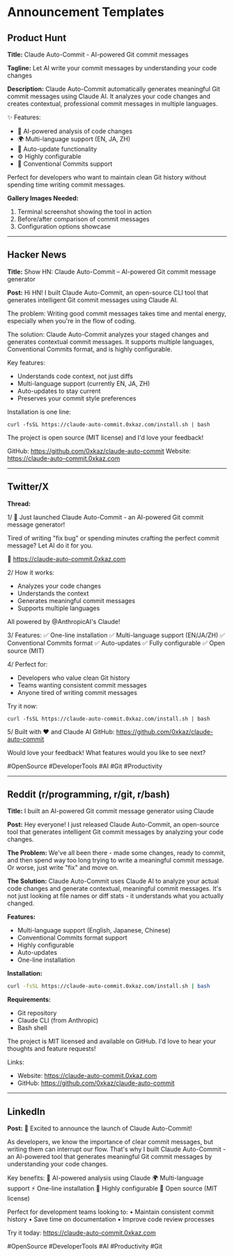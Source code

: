 # Announcement Templates

## Product Hunt

**Title:** Claude Auto-Commit - AI-powered Git commit messages

**Tagline:** Let AI write your commit messages by understanding your code changes

**Description:**
Claude Auto-Commit automatically generates meaningful Git commit messages using Claude AI. It analyzes your code changes and creates contextual, professional commit messages in multiple languages.

✨ Features:
- 🤖 AI-powered analysis of code changes
- 🌍 Multi-language support (EN, JA, ZH)
- 🔄 Auto-update functionality
- ⚙️ Highly configurable
- 📝 Conventional Commits support

Perfect for developers who want to maintain clean Git history without spending time writing commit messages.

**Gallery Images Needed:**
1. Terminal screenshot showing the tool in action
2. Before/after comparison of commit messages
3. Configuration options showcase

---

## Hacker News

**Title:** Show HN: Claude Auto-Commit – AI-powered Git commit message generator

**Post:**
Hi HN! I built Claude Auto-Commit, an open-source CLI tool that generates intelligent Git commit messages using Claude AI.

The problem: Writing good commit messages takes time and mental energy, especially when you're in the flow of coding.

The solution: Claude Auto-Commit analyzes your staged changes and generates contextual commit messages. It supports multiple languages, Conventional Commits format, and is highly configurable.

Key features:
- Understands code context, not just diffs
- Multi-language support (currently EN, JA, ZH)
- Auto-updates to stay current
- Preserves your commit style preferences

Installation is one line:
```
curl -fsSL https://claude-auto-commit.0xkaz.com/install.sh | bash
```

The project is open source (MIT license) and I'd love your feedback!

GitHub: https://github.com/0xkaz/claude-auto-commit
Website: https://claude-auto-commit.0xkaz.com

---

## Twitter/X

**Thread:**

1/ 🚀 Just launched Claude Auto-Commit - an AI-powered Git commit message generator!

Tired of writing "fix bug" or spending minutes crafting the perfect commit message? Let AI do it for you.

🔗 https://claude-auto-commit.0xkaz.com

2/ How it works:
- Analyzes your code changes
- Understands the context
- Generates meaningful commit messages
- Supports multiple languages

All powered by @AnthropicAI's Claude!

3/ Features:
✅ One-line installation
✅ Multi-language support (EN/JA/ZH)
✅ Conventional Commits format
✅ Auto-updates
✅ Fully configurable
✅ Open source (MIT)

4/ Perfect for:
- Developers who value clean Git history
- Teams wanting consistent commit messages
- Anyone tired of writing commit messages

Try it now:
```
curl -fsSL https://claude-auto-commit.0xkaz.com/install.sh | bash
```

5/ Built with ❤️ and Claude AI
GitHub: https://github.com/0xkaz/claude-auto-commit

Would love your feedback! What features would you like to see next?

#OpenSource #DeveloperTools #AI #Git #Productivity

---

## Reddit (r/programming, r/git, r/bash)

**Title:** I built an AI-powered Git commit message generator using Claude

**Post:**
Hey everyone! I just released Claude Auto-Commit, an open-source tool that generates intelligent Git commit messages by analyzing your code changes.

**The Problem:**
We've all been there - made some changes, ready to commit, and then spend way too long trying to write a meaningful commit message. Or worse, just write "fix" and move on.

**The Solution:**
Claude Auto-Commit uses Claude AI to analyze your actual code changes and generate contextual, meaningful commit messages. It's not just looking at file names or diff stats - it understands what you actually changed.

**Features:**
- Multi-language support (English, Japanese, Chinese)
- Conventional Commits format support
- Highly configurable
- Auto-updates
- One-line installation

**Installation:**
```bash
curl -fsSL https://claude-auto-commit.0xkaz.com/install.sh | bash
```

**Requirements:**
- Git repository
- Claude CLI (from Anthropic)
- Bash shell

The project is MIT licensed and available on GitHub. I'd love to hear your thoughts and feature requests!

Links:
- Website: https://claude-auto-commit.0xkaz.com
- GitHub: https://github.com/0xkaz/claude-auto-commit

---

## LinkedIn

**Post:**
🎉 Excited to announce the launch of Claude Auto-Commit!

As developers, we know the importance of clear commit messages, but writing them can interrupt our flow. That's why I built Claude Auto-Commit - an AI-powered tool that generates meaningful Git commit messages by understanding your code changes.

Key benefits:
🤖 AI-powered analysis using Claude
🌍 Multi-language support
⚡ One-line installation
🔧 Highly configurable
📖 Open source (MIT license)

Perfect for development teams looking to:
• Maintain consistent commit history
• Save time on documentation
• Improve code review processes

Try it today: https://claude-auto-commit.0xkaz.com

#OpenSource #DeveloperTools #AI #Productivity #Git
